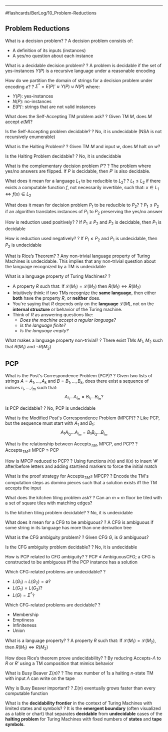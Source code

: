 ___
#flashcards/BerLog/10_Problem-Reductions 
## Problem Reductions

What is a decision problem?
?
A decision problem consists of:
- A definition of its inputs (instances)
- A yes/no question about each instance
<!--SR:!2025-07-09,43,295-->

What is a decidable decision problem?
?
A problem is decidable if the set of yes-instances $Y(P)$ is a recursive language under a reasonable encoding
<!--SR:!2025-06-27,33,275-->

How do we partition the domain of strings for a decision problem under encoding $e$?
?
$\Sigma^* = E(P)' \uplus Y(P) \uplus N(P)$ where:
- $Y(P)$: yes-instances
- $N(P)$: no-instances
- $E(P)'$: strings that are not valid instances
<!--SR:!2025-07-25,46,255-->

What does the Self-Accepting TM problem ask?
?
Given TM $M$, does $M$ accept $e(M)$?
<!--SR:!2025-06-20,11,239-->

Is the Self-Accepting problem decidable?
?
No, it is undecidable (NSA is not recursively enumerable)
<!--SR:!2025-06-25,30,274-->

What is the Halting Problem?
?
Given TM $M$ and input $w$, does $M$ halt on $w$?
<!--SR:!2025-07-23,44,299-->

Is the Halting Problem decidable?
?
No, it is undecidable
<!--SR:!2025-07-28,61,315-->

What is the complementary decision problem $P'$?
?
The problem where yes/no answers are flipped. If $P$ is decidable, then $P'$ is also decidable.
<!--SR:!2025-06-24,29,275-->

What does it mean for a language $L_1$ to be reducible to $L_2$?
?
$L_1 \leq L_2$ if there exists a computable function $f$, not necessarily invertible, such that:
$x \in L_1 \iff f(x) \in L_2$
<!--SR:!2025-06-17,23,255-->

What does it mean for decision problem $P_1$ to be reducible to $P_2$?
?
$P_1 \leq P_2$ if an algorithm translates instances of $P_1$ to $P_2$ preserving the yes/no answer
<!--SR:!2025-06-20,24,259-->

How is reduction used positively?
?
If $P_1 \leq P_2$ and $P_2$ is decidable, then $P_1$ is decidable
<!--SR:!2025-06-15,6,261-->

How is reduction used negatively?
?
If $P_1 \leq P_2$ and $P_1$ is undecidable, then $P_2$ is undecidable
<!--SR:!2025-06-25,16,240-->

What is Rice’s Theorem?
?
Any non-trivial language property of Turing Machines is undecidable. This implies that any non-trivial question about the language recognized by a TM is undecidable
<!--SR:!2025-06-25,38,290-->

What is a language property of Turing Machines?
?
- A property $R$ such that: If $\mathcal{L}(M_1) = \mathcal{L}(M_2)$ then $R(M_1) \iff R(M_2)$
- Intuitively think:  if two TMs recognize the **same language**, then either **both** have the property $R$, or **neither** does.
- You're saying that $R$ depends only on the **language** $\mathcal{L}(M)$, not on the **internal structure** or behavior of the Turing machine.
- Think of $R$ as answering questions like:
	- _Does the machine accept a regular language?_
	- _Is the language finite?_
	- _Is the language empty?_
<!--SR:!2025-06-18,23,254-->

What makes a language property non-trivial?
?
There exist TMs $M_1$, $M_2$ such that $R(M_1)$ and $\neg R(M_2)$
<!--SR:!2025-06-26,29,281-->

## PCP

What is the Post's Correspondence Problem (PCP)?
?
Given two lists of strings $A = A_1, ..., A_k$ and $B = B_1, ..., B_k$, does there exist a sequence of indices $i_1,...,i_m$ such that:
$$A_{i_1}...A_{i_m} = B_{i_1}...B_{i_m}?$$
<!--SR:!2025-06-15,25,274-->

Is PCP decidable?
?
No, PCP is undecidable
<!--SR:!2025-07-13,48,295-->

What is the Modified Post's Correspondence Problem (MPCP)?
?
Like PCP, but the sequence must start with $A_1$ and $B_1$:
$$A_1 A_{i_2}...A_{i_m} = B_1 B_{i_2}...B_{i_m}$$
<!--SR:!2025-06-21,26,275-->

What is the relationship between Accepts$_{TM}$, MPCP, and PCP?
?
Accepts$_{TM} \leq$ MPCP $\leq$ PCP
<!--SR:!2025-07-06,27,255-->

How is MPCP reduced to PCP?
?
Using functions $ir(x)$ and $il(x)$ to insert '#' after/before letters and adding start/end markers to force the initial match
<!--SR:!2025-07-13,34,281-->

What is the proof strategy for Accepts$_{TM} \leq$ MPCP?
?
Encode the TM's computation steps as domino pieces such that a solution exists iff the TM accepts the input
<!--SR:!2025-07-08,29,234-->

What does the kitchen tiling problem ask?
?
Can an $m \times m$ floor be tiled with a set of square tiles with matching edges?
<!--SR:!2025-07-01,37,295-->

Is the kitchen tiling problem decidable?
?
No, it is undecidable
<!--SR:!2025-07-26,47,299-->

What does it mean for a CFG to be ambiguous?
?
A CFG is ambiguous if some string in its language has more than one derivation tree
<!--SR:!2025-06-18,28,275-->

What is the CFG ambiguity problem?
?
Given CFG $G$, is $G$ ambiguous?
<!--SR:!2025-07-25,46,294-->

Is the CFG ambiguity problem decidable?
?
No, it is undecidable
<!--SR:!2025-07-31,52,299-->

How is PCP related to CFG ambiguity?
?
PCP $\leq$ AmbiguousCFG; a CFG is constructed to be ambiguous iff the PCP instance has a solution
<!--SR:!2025-06-19,24,254-->

Which CFG-related problems are undecidable?
?
- $L(G_1) \cap L(G_2) = \emptyset$?
- $L(G_1) = L(G_2)$?
- $L(G) = \Sigma^*$?
<!--SR:!2025-06-17,4,210-->

Which CFG-related problems are decidable?
?
- Membership
- Emptiness
- Infiniteness
- Union
<!--SR:!2025-06-19,10,215-->

What is a language property?
?
A property $R$ such that: If $\mathcal{L}(M_1) = \mathcal{L}(M_2)$, then $R(M_1) \iff R(M_2)$
<!--SR:!2025-06-16,26,275-->

How does Rice’s theorem prove undecidability?
?
By reducing Accepts-$\Lambda$ to $R$ or $R'$ using a TM composition that mimics behavior
<!--SR:!2025-06-15,2,201-->

What is Busy Beaver $\Sigma(n)$?
?
The max number of 1s a halting $n$-state TM with input $\Lambda$ can write on the tape
<!--SR:!2025-06-19,23,259-->

Why is Busy Beaver important?
?
$\Sigma(n)$ eventually grows faster than every computable function
<!--SR:!2025-07-24,45,300-->


What is the **decidability frontier** in the context of Turing Machines with limited states and symbols?
?
It is the **emergent boundary** (often visualized as a table or chart) that separates **decidable** from **undecidable** cases of the **halting problem** for Turing Machines with fixed numbers of **states** and **tape symbols**.
<!--SR:!2025-06-14,24,274-->

